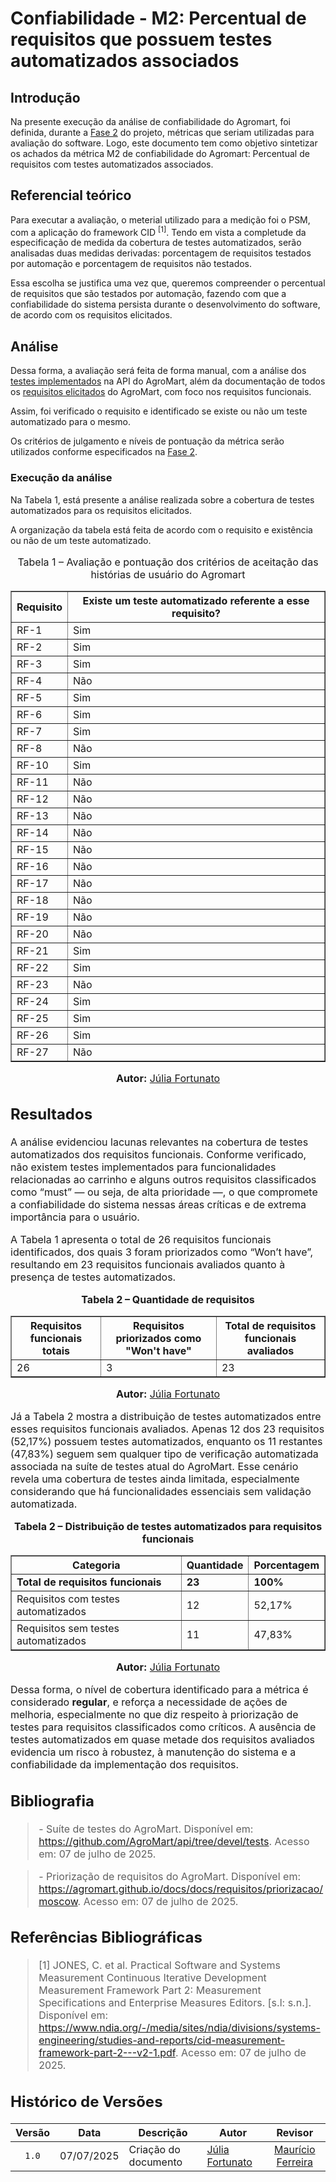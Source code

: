 # Confiabilidade - M2: Percentual de requisitos que possuem testes automatizados associados

## Introdução

Na presente execução da análise de confiabilidade do Agromart, foi definida, durante a [Fase 2](../../gqm/gqm.md#seleção-das-métricas) do projeto, métricas que seriam utilizadas para avaliação do software. Logo, este documento tem como objetivo sintetizar os achados da métrica M2 de confiabilidade do Agromart: Percentual de requisitos com testes automatizados associados.


## Referencial teórico 

Para executar a avaliação, o meterial utilizado para a medição foi o PSM, com a aplicação do framework CID <sup>[1]</sup>. Tendo em vista a completude da especificação de medida da cobertura de testes automatizados, serão analisadas duas medidas derivadas: porcentagem de requisitos testados por automação e porcentagem de requisitos não testados.

Essa escolha se justifica uma vez que, queremos compreender o percentual de requisitos que são testados por automação, fazendo com que a confiabilidade do sistema persista durante o desenvolvimento do software, de acordo com os requisitos elicitados.


## Análise 

Dessa forma, a avaliação será feita de forma manual, com a análise dos [testes implementados](https://github.com/AgroMart/api/tree/devel/tests) na API do AgroMart, além da documentação de todos os [requisitos elicitados](https://agromart.github.io/docs/docs/requisitos/priorizacao/moscow) do AgroMart, com foco nos requisitos funcionais.

Assim, foi verificado o requisito e identificado se existe ou não um teste automatizado para o mesmo.

Os critérios de julgamento e níveis de pontuação da métrica serão utilizados conforme especificados na [Fase 2](../../gqm/gqm.md#níveis-de-pontuação-das-métricas).

### Execução da análise
Na Tabela 1, está presente a análise realizada sobre a cobertura de testes automatizados para os requisitos elicitados. 

A organização da tabela está feita de acordo com o requisito e existência ou não de um teste automatizado.

<div style="text-align: center">
<font size="3"><p style="text-align: center">Tabela 1 – Avaliação e pontuação dos critérios de aceitação das histórias de usuário do Agromart</p></font>
<table border="1">
  <thead>
    <tr>
      <th>Requisito</th>
      <th>Existe um teste automatizado referente a esse requisito?</th>
    </tr>
  </thead>
  <tbody>
    <tr>
      <td>RF-1</td>
      <td>Sim</td>
    </tr>
    <tr>
      <td>RF-2</td>
      <td>Sim</td>
    </tr>
    <tr>
      <td>RF-3</td>
      <td>Sim</td>
    </tr>
    <tr>
      <td>RF-4</td> 
      <td>Não</td>
    </tr>
    <tr>
      <td>RF-5</td>
      <td>Sim</td>
    </tr>
    <tr>
      <td>RF-6</td>
      <td>Sim</td>
    </tr>
    <tr>
      <td>RF-7</td>
      <td>Sim</td>
    </tr>
    <tr>
      <td>RF-8</td> 
      <td>Não</td>
    </tr>
    <tr>
      <td>RF-10</td>
      <td>Sim</td>
    </tr>
    <tr>
      <td>RF-11</td>
      <td>Não</td>
    </tr>
    <tr>
      <td>RF-12</td>
      <td>Não</td>
    </tr>
    <tr>
      <td>RF-13</td>
      <td>Não</td>
    </tr>
    <tr>
      <td>RF-14</td>
      <td>Não</td>
    </tr>
    <tr>
      <td>RF-15</td>
      <td>Não</td>
    </tr>
    <tr>
      <td>RF-16</td>
      <td>Não</td>
    </tr>
    <tr>
      <td>RF-17</td>
      <td>Não</td>
    </tr>
    <tr>
      <td>RF-18</td>
      <td>Não</td>
    </tr>
    <tr>
      <td>RF-19</td>
      <td>Não</td>
    </tr>
    <tr>
      <td>RF-20</td>
      <td>Não</td>
    </tr>
    <tr>
      <td>RF-21</td>
      <td>Sim</td>
    </tr>
    <tr>
      <td>RF-22</td>
      <td>Sim</td>
    </tr>
    <tr>
      <td>RF-23</td>
      <td>Não</td>
    </tr>
    <tr>
      <td>RF-24</td>
      <td>Sim</td>
    </tr>
    <tr>
      <td>RF-25</td>
      <td>Sim</td>
    </tr>
    <tr>
      <td>RF-26</td>
      <td>Sim</td>
    </tr>
    <tr>
      <td>RF-27</td> 
      <td>Não</td>
    </tr>

  </tbody>
</table>
<font size="3"><p style="text-align: center"><b>Autor:</b> <a href="https://github.com/julia-fortunato">Júlia Fortunato</a>

</div>


## Resultados 

A análise evidenciou lacunas relevantes na cobertura de testes automatizados dos requisitos funcionais. Conforme verificado, não existem testes implementados para funcionalidades relacionadas ao carrinho e alguns outros requisitos classificados como “must” — ou seja, de alta prioridade —, o que compromete a confiabilidade do sistema nessas áreas críticas e de extrema importância para o usuário.

A Tabela 1 apresenta o total de 26 requisitos funcionais identificados, dos quais 3 foram priorizados como “Won’t have”, resultando em 23 requisitos funcionais avaliados quanto à presença de testes automatizados.


<div style="text-align: center">

  <font size="3">
    <p><b>Tabela 2 – Quantidade de requisitos</b></p>
  </font>

  <table border="1" style="margin: 0 auto;">
    <thead>
      <tr>
        <th>Requisitos funcionais totais</th>
        <th>Requisitos priorizados como "Won't have"</th>
        <th>Total de requisitos funcionais avaliados</th>
      </tr>
    </thead>
    <tbody>
      <tr>
        <td>26</td>
        <td>3</td>
        <td>23</td>
      </tr>
    </tbody>
  </table>

  <font size="3">
    <p><b>Autor:</b> <a href="https://github.com/julia-fortunato" target="_blank">Júlia Fortunato</a></p>
  </font>

</div>


Já a Tabela 2 mostra a distribuição de testes automatizados entre esses requisitos funcionais avaliados. Apenas 12 dos 23 requisitos (52,17%) possuem testes automatizados, enquanto os 11 restantes (47,83%) seguem sem qualquer tipo de verificação automatizada associada na suíte de testes atual do AgroMart. Esse cenário revela uma cobertura de testes ainda limitada, especialmente considerando que há funcionalidades essenciais sem validação automatizada.

<div style="text-align: center">

  <font size="3">
  <p><b>Tabela 2 – Distribuição de testes automatizados para requisitos funcionais</b></p>
</font>

<table border="1" cellpadding="6" cellspacing="0">
  <thead>
    <tr>
      <th>Categoria</th>
      <th>Quantidade</th>
      <th>Porcentagem</th>
    </tr>
  </thead>
  <tbody>
  <tr>
      <td><b>Total de requisitos funcionais</b></td>
      <td><b>23</b></td>
      <td><b>100%</b></td>
    </tr>
    <tr>
      <td>Requisitos com testes automatizados</td>
      <td>12</td>
      <td>52,17%</td>
    </tr>
    <tr>
      <td>Requisitos sem testes automatizados</td>
      <td>11</td>
      <td>47,83%</td>
    </tr>
  </tbody>
</table>
<font size="3">
    <p><b>Autor:</b> <a href="https://github.com/julia-fortunato" target="_blank">Júlia Fortunato</a></p>
  </font>

</div>

Dessa forma, o nível de cobertura identificado para a métrica é considerado **regular**, e reforça a necessidade de ações de melhoria, especialmente no que diz respeito à priorização de testes para requisitos classificados como críticos. A ausência de testes automatizados em quase metade dos requisitos avaliados evidencia um risco à robustez, à manutenção do sistema e a confiabilidade da implementação dos requisitos.

## Bibliografia

> \- Suíte de testes do AgroMart. Disponível em: <https://github.com/AgroMart/api/tree/devel/tests>. Acesso em: 07 de julho de 2025.

> \- Priorização de requisitos do AgroMart. Disponível em: <https://agromart.github.io/docs/docs/requisitos/priorizacao/moscow>. Acesso em: 07 de julho de 2025.


## Referências Bibliográficas

> [1] JONES, C. et al. Practical Software and Systems Measurement Continuous Iterative Development Measurement Framework Part 2: Measurement Specifications and Enterprise Measures Editors. [s.l: s.n.]. Disponível em: <https://www.ndia.org/-/media/sites/ndia/divisions/systems-engineering/studies-and-reports/cid-measurement-framework-part-2---v2-1.pdf>. Acesso em: 07 de julho de 2025.


## Histórico de Versões

|Versão|Data|Descrição|Autor|Revisor|
|:----:|----|---------|-----|:-------:|
|`1.0`|07/07/2025|Criação do documento| [Júlia Fortunato](https://github.com/julia-fortunato) | [Maurício Ferreira](https://github.com/mauricio-araujoo) |
